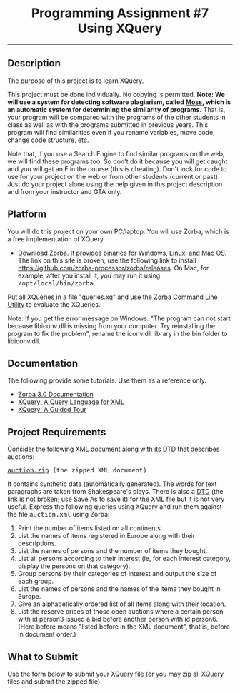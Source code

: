 <center>
<h1>Programming Assignment #7<br>
Using XQuery
</h1>
</center>
<hr>
<h2>Description</h2>
<p>
The purpose of this project is to learn XQuery.
</p>
<p>
This project must be done individually. No copying is permitted. 
<b>Note: We will use a system for detecting software plagiarism, called
<a href="http://theory.stanford.edu/~aiken/moss/" target="_top">Moss</a>,
which is an automatic system for determining
the similarity of programs.</b>  That is, your program will be
compared with the programs of the other students in class as well as
with the programs submitted in previous years. This program will find
similarities even if you rename variables, move code, change code
structure, etc.
</p>
<p>
Note that, if you use a Search Engine to find similar programs on the
web, we will find these programs too. So don't do it because you will
get caught and you will get an F in the course (this is
cheating). Don't look for code to use for your project on the web or
from other students (current or past). Just do your project alone using the help
given in this project description and from your instructor and GTA
only.
</p>
<h2>Platform</h2>
<p>
You will do this project on your own PC/laptop.
You will use Zorba, which is a free implementation of XQuery.
</p><ul>
  <li><a href="http://www.zorba.io/download" target="_top">Download Zorba</a>. It provides binaries for Windows, Linux, and Mac OS. The link on this site is broken; use the following link to install <a href="https://github.com/zorba-processor/zorba/releases" target="_top">https://github.com/zorba-processor/zorba/releases</a>.
On Mac, for example, after you install it, you may run it using <tt>/opt/local/bin/zorba</tt>.
</li></ul>
Put all XQueries in a file "queries.xq" and use the
<a href="http://www.zorba.io/documentation/latest/zorba/cli/" target="_top">Zorba Command Line Utility</a> to evaluate the XQueries.
<p>
Note: 
If you get the error message on Windows: "The program can not start because libiconv.dll is missing from your computer. Try reinstalling the program to fix the problem",
rename the iconv.dll library in the bin folder to libiconv.dll.
</p><p>
</p><h2>Documentation</h2>
<p>
The following provide some tutorials. Use them as a reference only. 
</p><ul>
<li> <a href="http://www.zorba.io/documentation/latest" target="_top">Zorba 3.0 Documentation</a>
</li><li> <a href="http://lambda.uta.edu/cse5335/spring13/sigmod03_xquery.pdf" target="_top">XQuery: A Query Language for XML</a>
</li><li> <a href="http://lambda.uta.edu/cse5335/spring13/Katz_xquery.pdf" target="_top">XQuery: A Guided Tour</a>
</li></ul>
<p></p>
<p></p><h2>Project Requirements</h2>
<p>
Consider the following XML document along with its DTD that describes auctions:
</p><pre><a href="auction.zip">auction.zip</a> (the zipped XML document)
</pre>
It contains synthetic data (automatically generated).
The words for text paragraphs are taken from Shakespeare's plays.
There is also a <a href="auction.dtd">DTD</a>
 (the link is not broken; use Save As to save it) for the XML file but it is not very useful.
Express the following queries using XQuery and run them against the file <tt>auction.xml</tt> using Zorba:
<ol>
<li> Print the number of items listed on all continents.
</li><li> List the names of items registered in Europe along with their descriptions.
</li><li> List the names of persons and the number of items they bought.
</li><li> List all persons according to their interest (ie, for each interest category, display the persons on that category).
</li><li> Group persons by their categories of interest and output the size of each group.
</li><li> List the names of persons and the names of the items they bought in Europe.
</li><li> Give an alphabetically ordered list of all items along with their location.
</li><li> List the reserve prices of those open auctions where a
certain person with id person3 issued a bid before another person with
id person6. (Here before means "listed before in the XML document", that is, before in document order.)
</li></ol>
<p>
</p><h2>What to Submit</h2>
<p>
Use the form below to submit your XQuery file (or you may zip all XQuery files and submit the zipped file).
</p>
